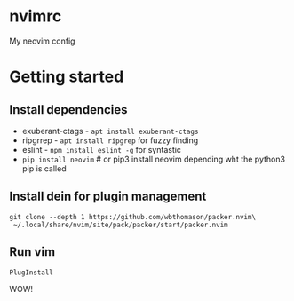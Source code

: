 # nvimrc
My neovim config

# Getting started
## Install dependencies

* exuberant-ctags - `apt install exuberant-ctags`
* ripgrrep - `apt install ripgrep` for fuzzy finding
* eslint - `npm install eslint -g` for syntastic
* `pip install neovim` # or pip3 install neovim depending wht the python3 pip is called

## Install dein for plugin management

```
git clone --depth 1 https://github.com/wbthomason/packer.nvim\
 ~/.local/share/nvim/site/pack/packer/start/packer.nvim
```

## Run vim

`PlugInstall`

WOW!
